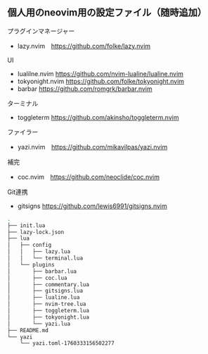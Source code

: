 ## 個人用のneovim用の設定ファイル（随時追加）
 
 プラグインマネージャー
* lazy.nvim　https://github.com/folke/lazy.nvim

UI
* lualilne.nvim https://github.com/nvim-lualine/lualine.nvim
* tokyonight.nvim https://github.com/folke/tokyonight.nvim
* barbar https://github.com/romgrk/barbar.nvim

ターミナル
* toggleterm https://github.com/akinsho/toggleterm.nvim

ファイラー
* yazi.nvim　https://github.com/mikavilpas/yazi.nvim

補完
* coc.nvim　https://github.com/neoclide/coc.nvim

Git連携
* gitsigns https://github.com/lewis6991/gitsigns.nvim

```zsh
.
├── init.lua
├── lazy-lock.json
├── lua
│   ├── config
│   │   ├── lazy.lua
│   │   └── terminal.lua
│   └── plugins
│       ├── barbar.lua
│       ├── coc.lua
│       ├── commentary.lua
│       ├── gitsigns.lua
│       ├── lualine.lua
│       ├── nvim-tree.lua
│       ├── toggleterm.lua
│       ├── tokyonight.lua
│       └── yazi.lua
├── README.md
└── yazi
    └── yazi.toml-1760333156502277
```

